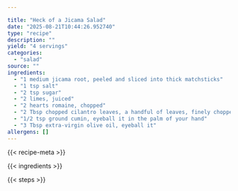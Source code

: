 ```yaml
---

title: "Heck of a Jicama Salad"
date: "2025-08-21T10:44:26.952740"
type: "recipe"
description: ""
yield: "4 servings"
categories:
  - "salad"
source: ""
ingredients:
  - "1 medium jicama root, peeled and sliced into thick matchsticks"
  - "1 tsp salt"
  - "2 tsp sugar"
  - "2 limes, juiced"
  - "2 hearts romaine, chopped"
  - "2 Tbsp chopped cilantro leaves, a handful of leaves, finely chopped"
  - "1/2 tsp ground cumin, eyeball it in the palm of your hand"
  - "3 Tbsp extra-virgin olive oil, eyeball it"
allergens: []
---
```


{{< recipe-meta >}}

{{< ingredients >}}

{{< steps >}}
